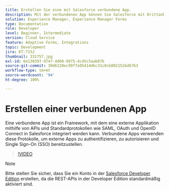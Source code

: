 ```yaml
---
title: Erstellen Sie eine mit Salesforce verbundene App.
description: Mit der verbundenen App können Sie Salesforce mit Drittanbieterapplikationen wie AEM Forms mit Salesforce integrieren.
solution: Experience Manager, Experience Manager Forms
type: Documentation
role: Developer
level: Beginner, Intermediate
version: Cloud Service
feature: Adaptive Forms, Integrations
topic: Development
jira: KT-7152
thumbnail: 331757.jpg
exl-id: 6e130397-9747-4d60-9975-4c45c5aab87b
source-git-commit: 30d6120ec99f7a95414dbc31c0cb002152bd6763
workflow-type: tm+mt
source-wordcount: '94'
ht-degree: 100%

---
```


# Erstellen einer verbundenen App

Eine verbundene App ist ein Framework, mit dem eine externe Applikation mithilfe von APIs und Standardprotokollen wie SAML, OAuth und OpenID Connect in Salesforce integriert werden kann. Verbundene Apps verwenden diese Protokolle, um externe Apps zu authentifizieren, zu autorisieren und Single Sign-On (SSO) bereitzustellen.

>[!VIDEO](https://video.tv.adobe.com/v/331757?quality=12&learn=on)

>[!NOTE]
>Bitte stellen Sie sicher, dass Sie ein Konto in der [Salesforce Developer Edition](https://developer.salesforce.com/signup) erstellen, da die REST-APIs in der Developer Edition standardmäßig aktiviert sind.
